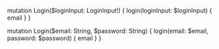 mutation Login($loginInput: LoginInput!) {
  login(loginInput: $loginInput) {
    email
  }
}

mutation Login($email: String, $password: String) {
  login(email: $email, password: $password) {
    email
  }
}

